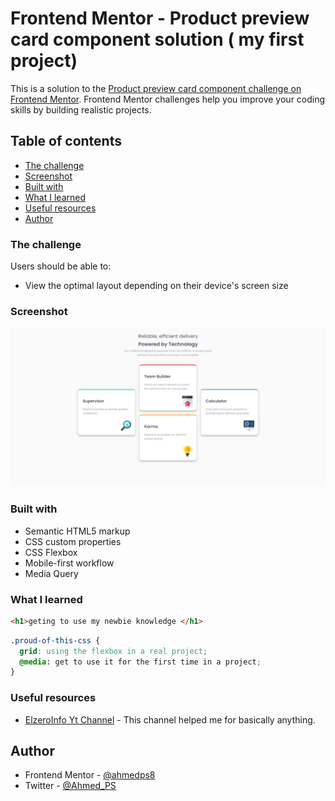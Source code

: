 # Frontend Mentor - Product preview card component solution ( my first project)

This is a solution to the [Product preview card component challenge on Frontend Mentor](https://www.frontendmentor.io/challenges/product-preview-card-component-GO7UmttRfa). Frontend Mentor challenges help you improve your coding skills by building realistic projects. 

## Table of contents

  - [The challenge](#the-challenge)
  - [Screenshot](#screenshot)
  - [Built with](#built-with)
  - [What I learned](#what-i-learned)
  - [Useful resources](#useful-resources)
- [Author](#author)



### The challenge

Users should be able to:

- View the optimal layout depending on their device's screen size

### Screenshot

![Screenshot](https://github.com/ahmedps8/second-project/blob/main/design/second%20project.png?raw=true)




### Built with

- Semantic HTML5 markup
- CSS custom properties
- CSS Flexbox
- Mobile-first workflow
- Media Query


### What I learned


```html
<h1>geting to use my newbie knowledge </h1>
```
```css
.proud-of-this-css {
  grid: using the flexbox in a real project;
  @media: get to use it for the first time in a project;
}
```




### Useful resources

- [ElzeroInfo Yt Channel](https://www.youtube.com/c/ElzeroInfo) - This channel helped me for basically anything.



## Author

- Frontend Mentor - [@ahmedps8]([https://www.frontendmentor.io/profile/ahmedps8])
- Twitter - [@Ahmed_PS]([[https://www.twitter.com/Ahmed_PS])
